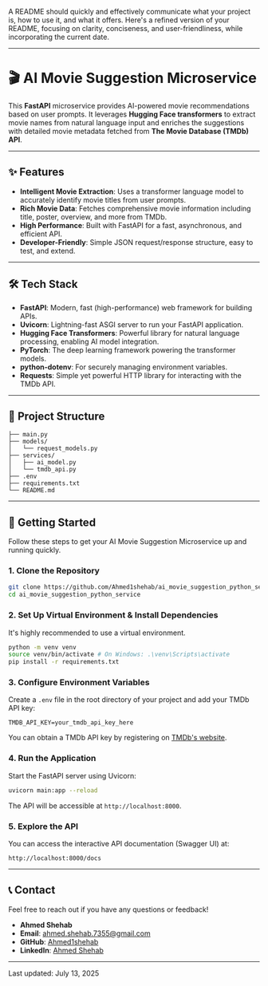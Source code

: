 A README should quickly and effectively communicate what your project is, how to use it, and what it offers. Here's a refined version of your README, focusing on clarity, conciseness, and user-friendliness, while incorporating the current date.

-----

# 🎬 AI Movie Suggestion Microservice

This **FastAPI** microservice provides AI-powered movie recommendations based on user prompts. It leverages **Hugging Face transformers** to extract movie names from natural language input and enriches the suggestions with detailed movie metadata fetched from **The Movie Database (TMDb) API**.

-----

## ✨ Features

  * **Intelligent Movie Extraction**: Uses a transformer language model to accurately identify movie titles from user prompts.
  * **Rich Movie Data**: Fetches comprehensive movie information including title, poster, overview, and more from TMDb.
  * **High Performance**: Built with FastAPI for a fast, asynchronous, and efficient API.
  * **Developer-Friendly**: Simple JSON request/response structure, easy to test, and extend.

-----

## 🛠️ Tech Stack

  * **FastAPI**: Modern, fast (high-performance) web framework for building APIs.
  * **Uvicorn**: Lightning-fast ASGI server to run your FastAPI application.
  * **Hugging Face Transformers**: Powerful library for natural language processing, enabling AI model integration.
  * **PyTorch**: The deep learning framework powering the transformer models.
  * **python-dotenv**: For securely managing environment variables.
  * **Requests**: Simple yet powerful HTTP library for interacting with the TMDb API.

-----

## 📂 Project Structure

```
├── main.py
├── models/
│   └── request_models.py
├── services/
│   ├── ai_model.py
│   └── tmdb_api.py
├── .env
├── requirements.txt
└── README.md
```

-----

## 🚀 Getting Started

Follow these steps to get your AI Movie Suggestion Microservice up and running quickly.

### 1\. Clone the Repository

```bash
git clone https://github.com/Ahmed1shehab/ai_movie_suggestion_python_service.git
cd ai_movie_suggestion_python_service
```

### 2\. Set Up Virtual Environment & Install Dependencies

It's highly recommended to use a virtual environment.

```bash
python -m venv venv
source venv/bin/activate # On Windows: .\venv\Scripts\activate
pip install -r requirements.txt
```

### 3\. Configure Environment Variables

Create a `.env` file in the root directory of your project and add your TMDb API key:

```
TMDB_API_KEY=your_tmdb_api_key_here
```

You can obtain a TMDb API key by registering on [TMDb's website](https://www.themoviedb.org/documentation/api).

### 4\. Run the Application

Start the FastAPI server using Uvicorn:

```bash
uvicorn main:app --reload
```

The API will be accessible at `http://localhost:8000`.

### 5\. Explore the API

You can access the interactive API documentation (Swagger UI) at:

```
http://localhost:8000/docs
```

-----

## 📞 Contact

Feel free to reach out if you have any questions or feedback\!

  * **Ahmed Shehab**
  * **Email**: ahmed.shehab.7355@gmail.com
  * **GitHub**: [Ahmed1shehab](https://github.com/Ahmed1shehab)
  * **LinkedIn**: [Ahmed Shehab](https://www.linkedin.com/in/ahmed-shehab-6767652b3/)

-----

Last updated: July 13, 2025